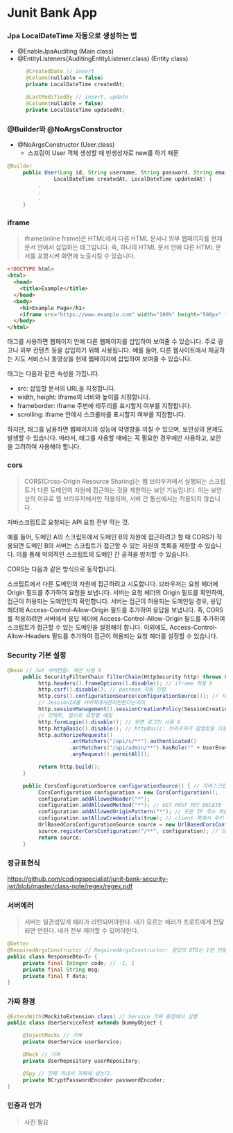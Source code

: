 # Junit Bank App

### Jpa LocalDateTime 자동으로 생성하는 법
- @EnableJpaAuditing (Main class)
- @EntityListeners(AuditingEntityListener.class) (Entity class)
```java
      @CreatedDate // insert
      @Column(nullable = false)
      private LocalDateTime createdAt;

      @LastModifiedBy // insert, update
      @Column(nullable = false)
      private LocalDateTime updatedAt;
```
### @Builder와 @NoArgsConstructor
- @NoArgsConstructor (User.class)
  - 스프링이 User 객체 생성할 때 빈생성자로 new를 하기 때문
```java
@Builder
     public User(Long id, String username, String password, String email, String fullname, UserEnum role,
               LocalDateTime createdAt, LocalDateTime updatedAt) {
          .
          .
          .
     }
```

### iframe

 > iframe(inline frame)은 HTML에서 다른 HTML 문서나 외부 웹페이지를 현재 문서 안에서 삽입하는 태그입니다. 즉, 하나의 HTML 문서 안에 다른 HTML 문서를 포함시켜 화면에 노출시킬 수 있습니다.

```html
<!DOCTYPE html>
<html>
  <head>
    <title>Example</title>
  </head>
  <body>
    <h1>Example Page</h1>
    <iframe src="https://www.example.com" width="100%" height="500px" frameborder="0" scrolling="auto"></iframe>
  </body>
</html>
```
태그를 사용하면 웹페이지 안에 다른 웹페이지를 삽입하여 보여줄 수 있습니다. 주로 광고나 외부 컨텐츠 등을 삽입하기 위해 사용됩니다. 예를 들어, 다른 웹사이트에서 제공하는 지도 서비스나 동영상을 현재 웹페이지에 삽입하여 보여줄 수 있습니다.

태그는 다음과 같은 속성을 가집니다.

- src: 삽입할 문서의 URL을 지정합니다.
- width, height: iframe의 너비와 높이를 지정합니다.
- frameborder: iframe 주변에 테두리를 표시할지 여부를 지정합니다.
- scrolling: iframe 안에서 스크롤바를 표시할지 여부를 지정합니다.

하지만,  태그를 남용하면 웹페이지의 성능에 악영향을 끼칠 수 있으며, 보안상의 문제도 발생할 수 있습니다. 따라서,  태그를 사용할 때에는 꼭 필요한 경우에만 사용하고, 보안을 고려하여 사용해야 합니다.

### cors

> CORS(Cross-Origin Resource Sharing)는 웹 브라우저에서 실행되는 스크립트가 다른 도메인의 자원에 접근하는 것을 제한하는 보안 기능입니다. 이는 보안상의 이유로 웹 브라우저에서만 적용되며, 서버 간 통신에서는 적용되지 않습니다.

자바스크립트로 요청되는 API 요청 전부 막는 것.

예를 들어, 도메인 A의 스크립트에서 도메인 B의 자원에 접근하려고 할 때 CORS가 적용되면 도메인 B의 서버는 스크립트가 접근할 수 있는 자원의 목록을 제한할 수 있습니다. 이를 통해 악의적인 스크립트의 도메인 간 공격을 방지할 수 있습니다.

CORS는 다음과 같은 방식으로 동작합니다.

스크립트에서 다른 도메인의 자원에 접근하려고 시도합니다.
브라우저는 요청 헤더에 Origin 필드를 추가하여 요청을 보냅니다.
서버는 요청 헤더의 Origin 필드를 확인하여, 접근이 허용되는 도메인인지 확인합니다.
서버는 접근이 허용되는 도메인일 경우, 응답 헤더에 Access-Control-Allow-Origin 필드를 추가하여 응답을 보냅니다.
즉, CORS를 적용하려면 서버에서 응답 헤더에 Access-Control-Allow-Origin 필드를 추가하여 스크립트가 접근할 수 있는 도메인을 설정해야 합니다. 이외에도, Access-Control-Allow-Headers 필드를 추가하여 접근이 허용되는 요청 헤더를 설정할 수 있습니다.

### Security 기본 설정
```java
@Bean // Jwt 서버만듬: 세션 사용 X
     public SecurityFilterChain filterChain(HttpSecurity http) throws Exception {
          http.headers().frameOptions().disable(); // iframe 허용 X
          http.csrf().disable(); // postman 작동 안함
          http.cors().configurationSource(configurationSource()); // 자바스크립트 공격 막기
          // JessionId를 서버쪽에서관리안한다는의미                                                              
          http.sessionManagement().sessionCreationPolicy(SessionCreationPolicy.STATELESS); 
          // 리엑트, 엡으로 요청할 예정
          http.formLogin().disable(); // 화면 로그인 사용 X
          http.httpBasic().disable(); // httpBasic: 브라우저가 팝업창을 이용해서 인증을 진행한다.
          http.authorizeRequests()
                    .antMatchers("/api/s/**").authenticated()
                    .antMatchers("/api/admin/**").hasRole("" + UserEnum.ADMIN)
                    .anyRequest().permitAll();

          return http.build();
     }

     public CorsConfigurationSource configurationSource() { // 자바스크립트로 들어오는 요청
          CorsConfiguration configuration = new CorsConfiguration();
          configuration.addAllowedHeader("*");
          configuration.addAllowedMethod("*"); // GET POST PUT DELETE 모든 요청 허용
          configuration.addAllowedOriginPattern("*"); // 모든 IP 주소 허용(프론트 엔드 IP만 허용 react)
          configuration.setAllowCredentials(true); // client 쪽에서 쿠키 요청 허용
          UrlBasedCorsConfigurationSource source = new UrlBasedCorsConfigurationSource();
          source.registerCorsConfiguration("/**", configuration); // 모든 요청에 해당 과정을 넣겠다.
          return source;
     }
```
### 정규표현식

https://github.com/codingspecialist/junit-bank-security-jwt/blob/master/class-note/regex/regex.pdf

### 서버에러
> 서버는 일관성있게 에러가 리턴되어야한다. 내가 모르는 에러가 프로트에게 전달되면 안된다. 내가 전부 제어할 수 있어야한다.
```java
@Getter
@RequiredArgsConstructor // RequiredArgsConstructor: 응답의 DTO는 1번 만들면 수정할 일이 없어서
public class ResponseDto<T> {
     private final Integer code; // -1, 1
     private final String msg;
     private final T data;
}
```

### 가짜 환경

```java
@ExtendWith(MockitoExtension.class) // Service 가짜 환경에서 실행
public class UserServiceTest extends DummyObject {

     @InjectMocks // 가짜
     private UserService userService;

     @Mock // 가짜
     private UserRepository userRepository;

     @Spy // 진짜 꺼내서 가짜에 넣는다.
     private BCryptPasswordEncoder passwordEncoder;
}
```

### 인증과 인가
> 사진 필요